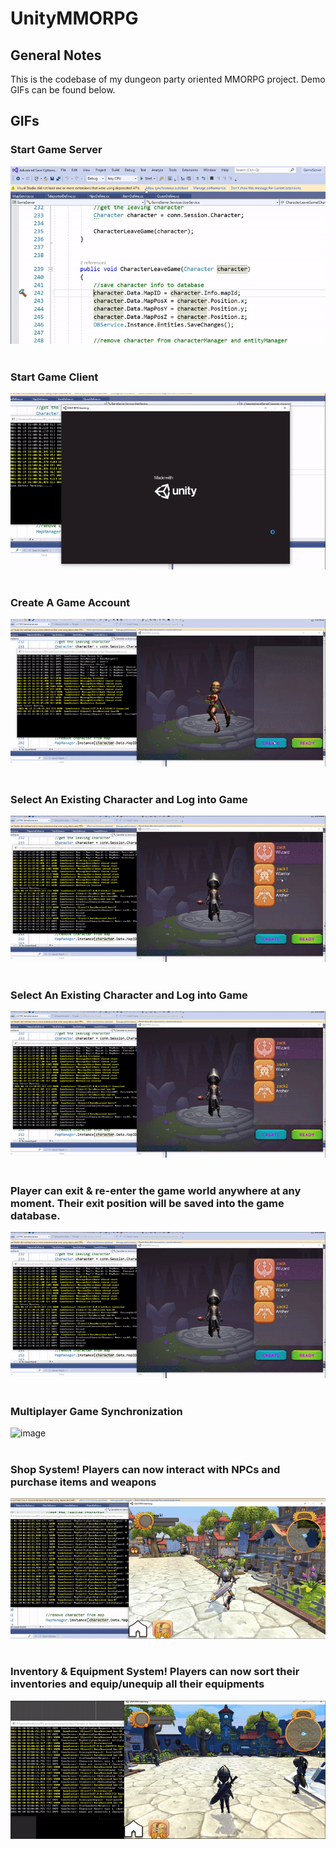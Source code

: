 # UnityMMORPG
## General Notes
This is the codebase of my dungeon party oriented MMORPG project. Demo GIFs can be found below.
<br> 
## GIFs
### Start Game Server
![image](https://github.com/ZackYang-ops/UnityMMORPG/blob/master/Preview/Start_Sever.gif)
<br/>
<br/>
### Start Game Client
![image](https://github.com/ZackYang-ops/UnityMMORPG/blob/master/Preview/Start_Game.gif)
<br/>
<br/>
### Create A Game Account
![image](https://github.com/ZackYang-ops/UnityMMORPG/blob/master/Preview/Create_Character.gif)
<br/>
<br/>
### Select An Existing Character and Log into Game
![image](https://github.com/ZackYang-ops/UnityMMORPG/blob/master/Preview/Select_Character.gif)
<br/>
<br/>
### Select An Existing Character and Log into Game
![image](https://github.com/ZackYang-ops/UnityMMORPG/blob/master/Preview/Select_Character.gif)
<br/>
<br/>
### Player can exit & re-enter the game world anywhere at any moment. Their exit position will be saved into the game database.
![image](https://github.com/ZackYang-ops/UnityMMORPG/blob/master/Preview/Select_Character.gif)
<br/>
<br/>
### Multiplayer Game Synchronization 
![image](https://github.com/ZackYang-ops/UnityMMORPG/blob/master/Preview/Multiplayer_Synchronization.gif)
<br/>
<br/>
### Shop System! Players can now interact with NPCs and purchase items and weapons
![image](https://github.com/ZackYang-ops/UnityMMORPG/blob/master/Preview/Purchase_Item.gif)
<br/>
<br/>
### Inventory & Equipment System! Players can now sort their inventories and equip/unequip all their equipments
![image](https://github.com/ZackYang-ops/UnityMMORPG/blob/master/Preview/Equip_Unequip.gif)


